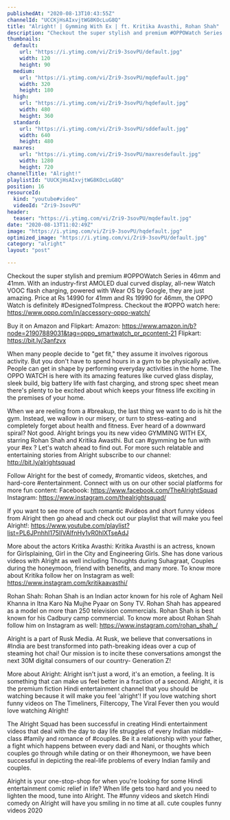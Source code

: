 ```yaml
---
publishedAt: "2020-08-13T10:43:55Z"
channelId: "UCCKjHsAIxvjtWG8KOcLuG8Q"
title: "Alright! | Gymming With Ex | ft. Kritika Avasthi, Rohan Shah"
description: "Checkout the super stylish and premium #OPPOWatch Series in 46mm and 41mm. With an industry-first AMOLED dual curved display, all-new Watch VOOC flash charging, powered with Wear OS by Google, they are just amazing. Price at Rs 14990 for 41mm and Rs 19990 for 46mm, the OPPO Watch is definitely #DesignedToImpress. \nCheckout the #OPPO watch here: https://www.oppo.com/in/accessory-oppo-watch/\n\nBuy it on Amazon and Flipkart:\nAmazon: https://www.amazon.in/b?node=21907889031&tag=oppo_smartwatch_pr_pcontent-21\nFlipkart: https://bit.ly/3anfzvx\n\nWhen many people decide to \"get fit,\" they assume it involves rigorous activity. But you don't have to spend hours in a gym to be physically active. People can get in shape by performing everyday activities in the home. The OPPO WATCH is here with its amazing features like curved glass display, sleek build, big battery life with fast charging, and strong spec sheet mean there's plenty to be excited about which keeps your fitness life exciting in the premises of your home.\n\nWhen we are reeling from a #breakup, the last thing we want to do is hit the gym. Instead, we wallow in our misery, or turn to stress-eating and completely forget about health and fitness. Ever heard of a downward spiral? Not good. Alright brings you its new video GYMMING WITH EX, starring Rohan Shah and Kritika Awasthi. But can #gymming be fun with your #ex ? Let's watch ahead to find out. For more such relatable and entertaining stories from Alright subscribe to our channel: http://bit.ly/alrightsquad\n\nFollow Alright for the best of comedy, #romantic videos, sketches, and hard-core #entertainment. Connect with us on our other social platforms for more fun content: Facebook: https://www.facebook.com/TheAlrightSquad Instagram: https://www.instagram.com/thealrightsquad/\n\nIf you want to see more of such romantic #videos and short funny videos from Alright then go ahead and check out our playlist that will make you feel Alright!: https://www.youtube.com/playlist?list=PL6JPnhhI175lIVAlfnHy1vR0hlXTseAdJ\n\nMore about the actors\nKritika Avasthi: Kritika Avasthi is an actress, known for Girlsplaining, Girl in the City and Engineering Girls. She has done various videos with Alright as well including Thoughts during Suhagraat, Couples during the honeymoon, friend with benefits, and many more. To know more about Kritika follow her on Instagram as well: https://www.instagram.com/kritikaavasthi/\n\nRohan Shah: Rohan Shah is an Indian actor known for his role of Agham Neil Khanna in Itna Karo Na Mujhe Pyaar on Sony TV. Rohan Shah has appeared as a model on more than 250 television commercials. Rohan Shah is best known for his Cadbury camp commercial. To know more about Rohan Shah follow him on Instagram as well: https://www.instagram.com/rohan_shah_/\n\nAlright is a part of Rusk Media. At Rusk, we believe that conversations in #India are best transformed into path-breaking ideas over a cup of steaming hot chai! Our mission is to incite these conversations amongst the next 30M digital consumers of our country- Generation Z!\n\nMore about Alright: Alright isn't just a word, it's an emotion, a feeling. It is something that can make us feel better in a fraction of a second. Alright, it is the premium fiction Hindi entertainment channel that you should be watching because it will make you feel 'alright'! If you love watching short funny videos on The Timeliners, Filtercopy, The Viral Fever then you would love watching Alright!\n\nThe Alright Squad has been successful in creating Hindi entertainment videos that deal with the day to day life struggles of every Indian middle-class #family and romance of #couples. Be it a relationship with your father, a fight which happens between every dadi and Nani, or thoughts which couples go through while dating or on their #honeymoon, we have been successful in depicting the real-life problems of every Indian family and couples.\n\nAlright is your one-stop-shop for when you're looking for some Hindi entertainment comic relief in life? When life gets too hard and you need to lighten the mood, tune into Alright. The #funny videos and sketch Hindi comedy on Alright will have you smiling in no time at all. cute couples funny videos 2020"
thumbnails:
  default:
    url: "https://i.ytimg.com/vi/Zri9-3sovPU/default.jpg"
    width: 120
    height: 90
  medium:
    url: "https://i.ytimg.com/vi/Zri9-3sovPU/mqdefault.jpg"
    width: 320
    height: 180
  high:
    url: "https://i.ytimg.com/vi/Zri9-3sovPU/hqdefault.jpg"
    width: 480
    height: 360
  standard:
    url: "https://i.ytimg.com/vi/Zri9-3sovPU/sddefault.jpg"
    width: 640
    height: 480
  maxres:
    url: "https://i.ytimg.com/vi/Zri9-3sovPU/maxresdefault.jpg"
    width: 1280
    height: 720
channelTitle: "Alright!"
playlistId: "UUCKjHsAIxvjtWG8KOcLuG8Q"
position: 16
resourceId:
  kind: "youtube#video"
  videoId: "Zri9-3sovPU"
header:
  teaser: "https://i.ytimg.com/vi/Zri9-3sovPU/mqdefault.jpg"
date: "2020-08-13T11:02:49Z"
image: "https://i.ytimg.com/vi/Zri9-3sovPU/hqdefault.jpg"
optimized_image: "https://i.ytimg.com/vi/Zri9-3sovPU/default.jpg"
category: "alright"
layout: "post"

---
```

Checkout the super stylish and premium #OPPOWatch Series in 46mm and 41mm. With an industry-first AMOLED dual curved display, all-new Watch VOOC flash charging, powered with Wear OS by Google, they are just amazing. Price at Rs 14990 for 41mm and Rs 19990 for 46mm, the OPPO Watch is definitely #DesignedToImpress. 
Checkout the #OPPO watch here: https://www.oppo.com/in/accessory-oppo-watch/

Buy it on Amazon and Flipkart:
Amazon: https://www.amazon.in/b?node=21907889031&tag=oppo_smartwatch_pr_pcontent-21
Flipkart: https://bit.ly/3anfzvx

When many people decide to "get fit," they assume it involves rigorous activity. But you don't have to spend hours in a gym to be physically active. People can get in shape by performing everyday activities in the home. The OPPO WATCH is here with its amazing features like curved glass display, sleek build, big battery life with fast charging, and strong spec sheet mean there's plenty to be excited about which keeps your fitness life exciting in the premises of your home.

When we are reeling from a #breakup, the last thing we want to do is hit the gym. Instead, we wallow in our misery, or turn to stress-eating and completely forget about health and fitness. Ever heard of a downward spiral? Not good. Alright brings you its new video GYMMING WITH EX, starring Rohan Shah and Kritika Awasthi. But can #gymming be fun with your #ex ? Let's watch ahead to find out. For more such relatable and entertaining stories from Alright subscribe to our channel: http://bit.ly/alrightsquad

Follow Alright for the best of comedy, #romantic videos, sketches, and hard-core #entertainment. Connect with us on our other social platforms for more fun content: Facebook: https://www.facebook.com/TheAlrightSquad Instagram: https://www.instagram.com/thealrightsquad/

If you want to see more of such romantic #videos and short funny videos from Alright then go ahead and check out our playlist that will make you feel Alright!: https://www.youtube.com/playlist?list=PL6JPnhhI175lIVAlfnHy1vR0hlXTseAdJ

More about the actors
Kritika Avasthi: Kritika Avasthi is an actress, known for Girlsplaining, Girl in the City and Engineering Girls. She has done various videos with Alright as well including Thoughts during Suhagraat, Couples during the honeymoon, friend with benefits, and many more. To know more about Kritika follow her on Instagram as well: https://www.instagram.com/kritikaavasthi/

Rohan Shah: Rohan Shah is an Indian actor known for his role of Agham Neil Khanna in Itna Karo Na Mujhe Pyaar on Sony TV. Rohan Shah has appeared as a model on more than 250 television commercials. Rohan Shah is best known for his Cadbury camp commercial. To know more about Rohan Shah follow him on Instagram as well: https://www.instagram.com/rohan_shah_/

Alright is a part of Rusk Media. At Rusk, we believe that conversations in #India are best transformed into path-breaking ideas over a cup of steaming hot chai! Our mission is to incite these conversations amongst the next 30M digital consumers of our country- Generation Z!

More about Alright: Alright isn't just a word, it's an emotion, a feeling. It is something that can make us feel better in a fraction of a second. Alright, it is the premium fiction Hindi entertainment channel that you should be watching because it will make you feel 'alright'! If you love watching short funny videos on The Timeliners, Filtercopy, The Viral Fever then you would love watching Alright!

The Alright Squad has been successful in creating Hindi entertainment videos that deal with the day to day life struggles of every Indian middle-class #family and romance of #couples. Be it a relationship with your father, a fight which happens between every dadi and Nani, or thoughts which couples go through while dating or on their #honeymoon, we have been successful in depicting the real-life problems of every Indian family and couples.

Alright is your one-stop-shop for when you're looking for some Hindi entertainment comic relief in life? When life gets too hard and you need to lighten the mood, tune into Alright. The #funny videos and sketch Hindi comedy on Alright will have you smiling in no time at all. cute couples funny videos 2020